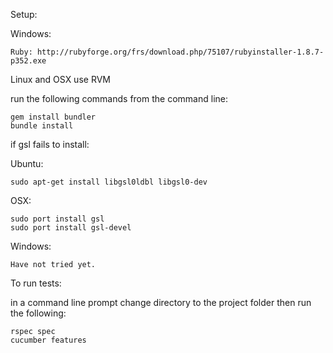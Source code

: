 Setup:

Windows:

    Ruby: http://rubyforge.org/frs/download.php/75107/rubyinstaller-1.8.7-p352.exe

Linux and OSX
use RVM

run the following commands from the command line:
  
    gem install bundler
    bundle install

if gsl fails to install:

Ubuntu: 
    
    sudo apt-get install libgsl0ldbl libgsl0-dev

OSX: 
    
    sudo port install gsl
    sudo port install gsl-devel

Windows: 
    
    Have not tried yet.

To run tests:

in a command line prompt change directory to the project folder then run the following:

    rspec spec
    cucumber features